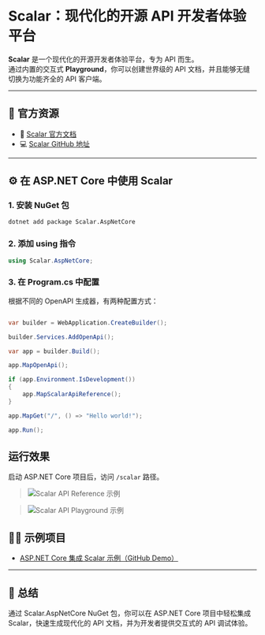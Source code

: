 # Scalar：现代化的开源 API 开发者体验平台

**Scalar** 是一个现代化的开源开发者体验平台，专为 API 而生。  
通过内置的交互式 **Playground**，你可以创建世界级的 API 文档，并且能够无缝切换为功能齐全的 API 客户端。  

---

## 🚀 官方资源

- 📖 [Scalar 官方文档](https://scalar.com/#api-docs)  
- 💻 [Scalar GitHub 地址](https://github.com/scalar/scalar)  

---

## ⚙️ 在 ASP.NET Core 中使用 Scalar

### 1. 安装 NuGet 包

```bash
dotnet add package Scalar.AspNetCore
```

### 2. 添加 using 指令

```csharp
using Scalar.AspNetCore;
```

### 3. 在 Program.cs 中配置

根据不同的 OpenAPI 生成器，有两种配置方式：

```csharp

var builder = WebApplication.CreateBuilder();

builder.Services.AddOpenApi();

var app = builder.Build();

app.MapOpenApi();

if (app.Environment.IsDevelopment())
{
    app.MapScalarApiReference();
}

app.MapGet("/", () => "Hello world!");

app.Run();
```

## 运行效果

启动 ASP.NET Core 项目后，访问 `/scalar` 路径。

> ![Scalar API Reference 示例](/aspnetcore-developer/docs/ASP.Net%20Core/Materials/scalar-01.png)

> ![Scalar API Playground 示例](/aspnetcore-developer/docs/ASP.Net%20Core/Materials/scalar-01.png)

## 🧑‍💻 示例项目

- [ASP.NET Core 集成 Scalar 示例（GitHub Demo）](https://github.com/scalar/scalar-aspnetcore-demo)
---

## 📌 总结

通过 Scalar.AspNetCore NuGet 包，你可以在 ASP.NET Core 项目中轻松集成 Scalar，快速生成现代化的 API 文档，并为开发者提供交互式的 API 调试体验。